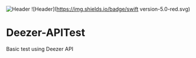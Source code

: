 ![Header](https://img.shields.io/badge/platform-iOS-blue.svg)
![Header](https://img.shields.io/badge/swift version-5.0-red.svg)

# Deezer-APITest
Basic test using Deezer API
